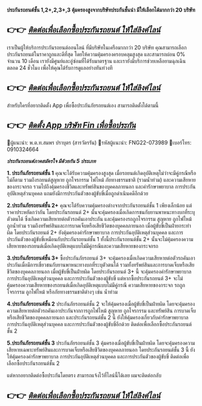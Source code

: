 **ประกันรถยนต์ชั้น 1,2+,2,3+,3 คุ้มครองสูงจากบริษัทประกันชั้นนำ มีให้เลือกได้มากกว่า 20 บริษัท**

## 👉👉 [***ติดต่อเพื่อเลือกซื้อประกันรถยนต์ ให้ใส่ลิงค์ไลน์***](https://lin.ee/KpNYiig)

เราเป็นผู้ให้บริการประกันรถยนต์ออนไลน์ ที่มีบริษัทในเครือมากกว่า 20 บริษัท คุณสามารถเลือกประกันรถยนต์ในราคาถูกและดีที่สุด โดยให้ความคุ้มครองครอบคลุมสูงสุด และสามารถผ่อน 0% จำนวน 10 เดือน เรายังมีศูนย์และอู่ซ่อมที่ได้รับมาตรฐาน และเรายังมีบริการช่วยเหลือยามฉุกเฉินตลอด 24 ชั่วโมง เพื่อให้คุณได้รับการดูแลอย่างทันท่วงที

## 👉👉 [***ติดต่อเพื่อเลือกซื้อประกันรถยนต์ ให้ใส่ลิงค์ไลน์***](https://lin.ee/KpNYiig)

สำหรับใครที่อยากติดตั้ง App เพื่อซื้อประกันภัยรถยนต์เอง สามารถติดตั้งได้ตามนี้

## 👉👉 [***ติดตั้ง App บริษัท Fin เพื่อซื้อประกัน***](https://finb2c.page.link/xjw7)
🔸ผู้แนะนำ: พ.ต.ท.สมพร ปราบุตร (สารวัตรรัน)
🔸รหัสผู้แนะนำ: FNG22-073989
📱เบอร์โทร: 0910324664

***ประกันรถยนต์ภาคสมัครใจ มีด้วยกัน 5 ประเภท***

**1. ประกันภัยรถยนต์ชั้น 1**
คุณจะได้รับความคุ้มครองสูงสุด เมื่อรถยนต์เกิดอุบัติเหตุไม่ว่าจะมีคู่กรณีหรือไม่ก็ตาม รวมถึงรถยนต์สูญหาย ถูกโจรกรรม ไฟไหม้ ภัยทางธรรมชาติ (รวมน้ำท่วม) และความเสียหายของกระจกรถ รวมไปถึงคุ้มครองชีวิตและทรัพย์สินของบุคคลภายนอก และค่ารักษาพยาบาล การประกันอุบัติเหตุส่วนบุคคล แถมยังมีการประกันตัวของผู้ขับขี่เมื่อถูกดำเนินคดีอีกด้วย

**2.ประกันภัยรถยนต์ชั้น 2+**
คุณจะได้รับความคุ้มครองต่างจากประกันรถยนต์ชั้น 1 เพียงเล็กน้อย แต่ราคาประหยัดกว่ากัน โดยประกันรถยนต์ 2+ นั้นจะคุ้มครองเมื่อเกิดการชนกับยานพาหนะทางบกที่ระบุตัวตนได้ ซึ่งเกิดความเสียหายต่อตัวรถคันเอาประกัน และคุ้มครองรถถูกโจรกรรม สูญหาย ถูกไฟไหม้ ถูกน้ำท่วม รวมถึงทรัพย์สินและการบาดเจ็บหรือเสียชีวิตของบุคคลภายนอก เมื่อผู้ขับขี่เป็นฝ่ายกระทำผิด โดยประกันรถยนต์ 2+ ยังคุ้มครองค่ารักษาพยาบาล การประกันอุบัติเหตุส่วนบุคคล และการประกันตัวของผู้ขับขี่เหมือนกับประกันรถยนต์ชั้น 1 ทั้งนี้ประกันรถยนต์ชั้น 2+ นั้นจะไม่คุ้มครองความเสียหายของรถยนต์เมื่อเกิดอุบัติเหตุแบบไม่มีคู่กรณีและความเสียหายของกระจกรถ

**3.ประกันภัยรถยนต์ชั้น 3+**
ซื้อประกันภัยรถยนต์ 3+ จะคุ้มครองเมื่อเกิดความเสียหายต่อตัวรถคันเอาประกันเมื่อมีการเชี่ยวชนกับยานพาหนะทางบกที่ระบุตัวตนได้ รวมทั้งทรัพย์สินและการบาดเจ็บหรือเสียชีวิตของบุคคลภายนอก เมื่อผู้ขับขี่เป็นฝ่ายผิด โดยประกันรถยนต์ 3+ นี้ จะคุ้มครองค่ารักษาพยาบาล การประกันอุบัติเหตุส่วนบุคคล และการประกันตัวของผู้ขับขี่ แต่หากซื้อประกันรถยนต์ 3+ จะไม่คุ้มครองความเสียหายของรถยนต์เมื่อเกิดอุบัติเหตุแบบไม่มีคู่กรณี ความเสียหายของกระจก รถถูกโจรกรรม ถูกไฟไหม้ หรือภัยทางธรรมชาติต่างๆ เช่น น้ำท่วม

**4.ประกันภัยรถยนต์ชั้น 2**
ประกันภัยรถยนต์ชั้น 2 จะให้คุ้มครองเมื่อผู้ขับขี่เป็นฝ่ายผิด โดยจะคุ้มครองความเสียหายต่อตัวรถคันเอาประกันจากการถูกไฟไหม้ สูญหาย ถูกโจรกรรม และทรัพย์สิน การบาดเจ็บหรือเสียชีวิตของบุคคลภายนอก และประกันรถยนต์ชั้น 2 นี้ ยังให้คุ้มครองเกี่ยวกับค่ารักษาพยาบาล การประกันอุบัติเหตุส่วนบุคคล และการประกันตัวของผู้ขับขี่อีกด้วย ติดต่อเพื่อเลือกซื้อประกันรถยนต์ชั้น 2

**5.ประกันภัยรถยนต์ชั้น 3**
ประกันภัยรถยนต์ชั้น 3 คุ้มครองเมื่อผู้ขับขี่เป็นฝ่ายผิด โดยจะคุ้มครองความเสียหายเฉพาะทรัพย์สินและการบาดเจ็บหรือเสียชีวิตของบุคคลภายนอก โดยประกันรถยนต์ชั้น 3 นี้ ยังให้คุ้มครองค่ารักษาพยาบาล การประกันอุบัติเหตุส่วนบุคคล และการประกันตัวของผู้ขับขี่ ติดต่อเพื่อเลือกซื้อประกันรถยนต์ชั้น 2

แต่หากอยากติดต่อซื้อประกันโดยตรง สามารถแจ้งไว้ที่ไลน์นี้ได้เลย ผมจะติดต่อกลับ

## 👉👉 [***ติดต่อเพื่อเลือกซื้อประกันรถยนต์ ให้ใส่ลิงค์ไลน์***](https://lin.ee/KpNYiig)
